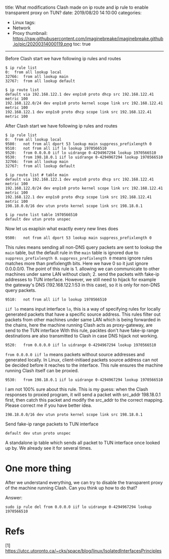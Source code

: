 title: What modifications Clash made on ip route and ip rule to enable transparent proxy on TUN?
date: 2019/08/20 14:10:00
categories:
- Linux
tags:
- Network
- Proxy
thumbnail: https://raw.githubusercontent.com/imaginebreake/imaginebreake.github.io/pic/20200314000119.png
toc: true
---

<!-- more -->

Before Clash start we have following ip rules and routes 

```
$ ip rule list
0:	from all lookup local
32766:	from all lookup main
32767:	from all lookup default

$ ip route list
default via 192.168.122.1 dev enp1s0 proto dhcp src 192.168.122.41 metric 100 
192.168.122.0/24 dev enp1s0 proto kernel scope link src 192.168.122.41 metric 100 
192.168.122.1 dev enp1s0 proto dhcp scope link src 192.168.122.41 metric 100 
```

After Clash start we have following ip rules and routes

```
$ ip rule list
0:	from all lookup local
9500:	not from all dport 53 lookup main suppress_prefixlength 0
9510:	not from all iif lo lookup 1970566510
9520:	from 0.0.0.0 iif lo uidrange 0-4294967294 lookup 1970566510
9530:	from 198.18.0.1 iif lo uidrange 0-4294967294 lookup 1970566510
32766:	from all lookup main
32767:	from all lookup default

$ ip route list # table main
default via 192.168.122.1 dev enp1s0 proto dhcp src 192.168.122.41 metric 100 
192.168.122.0/24 dev enp1s0 proto kernel scope link src 192.168.122.41 metric 100 
192.168.122.1 dev enp1s0 proto dhcp scope link src 192.168.122.41 metric 100 
198.18.0.0/16 dev utun proto kernel scope link src 198.18.0.1

$ ip route list table 1970566510
default dev utun proto unspec 
```

Now let us exaplsin what exactly every new lines does

```
9500:	not from all dport 53 lookup main suppress_prefixlength 0
```

This rules means sending all non-DNS query packets are sent to lookup the `main` table, but the default rule in the `main` table is ignored due to `suppress_prefixlength 0`. `suppress_prefixlength 0` means ignore rules matches more than prefixlength bits. Here we have 0 so it just ignore 0.0.0.0/0. The point of this rule is 1. allowing we can communicate to other machines under same LAN without clash; 2. send the packets with fake-ip addresses to TUN interface. However, we still need to hijack for example the gateway's DNS (192.168.122.1:53 in this case), so it is only for non-DNS query packets.

```
9510:	not from all iif lo lookup 1970566510
```

`iif lo` means input interface `lo`, this is a way of specifying rules for locally generated packets that have a specific source address. This rules filter out packets from other machines under same LAN which is being forwarded in the chains, here the machine running Clash acts as proxy-gateway, are send to the TUN interface With this rule, packtes don't have fake-ip range destinations are also transmitted to Clash in case DNS hijack not working.

```
9520:	from 0.0.0.0 iif lo uidrange 0-4294967294 lookup 1970566510
```

`from 0.0.0.0 iif lo` means packets without source addresses and generated locally. In Linux, client-initiaed packets source address can not be decided before it reaches to the interface. This rule ensures the machine running Clash itself can be proxied.

```
9530:	from 198.18.0.1 iif lo uidrange 0-4294967294 lookup 1970566510
```

I am not 100% sure about this rule. This is my guess: when the Clash responses to proxied program, it will send a packet with src_addr 198.18.0.1 first, then catch this packet and modify the src_addr to the correct mapping. Please correct me if you have better idea.

```
198.18.0.0/16 dev utun proto kernel scope link src 198.18.0.1
```
Send fake-ip range packets to TUN interface

```
default dev utun proto unspec 
```
A standalone ip table which sends all packet to TUN interface once looked up by. We already see it for several times.

# One more thing

After we understand everything, we can try to disable the transparent proxy of the machine running Clash. Can you think up how to do that?

Answer:
```
sudo ip rule del from 0.0.0.0 iif lo uidrange 0-4294967294 lookup 1970566510
```

# Refs
[1] https://utcc.utoronto.ca/~cks/space/blog/linux/IsolatedInterfacesPrinciples
